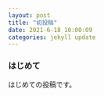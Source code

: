 ```yaml
---
layout: post
title: "初投稿"
date: 2021-6-18 10:00:09
categories: jekyll update
---
```


### はじめて

はじめての投稿です。
